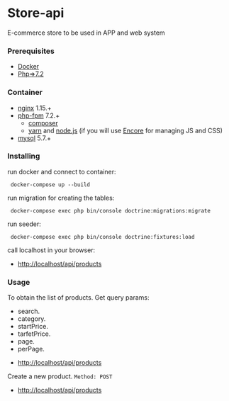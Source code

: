 # Store-api
E-commerce store to be used in APP and web system

### Prerequisites
* [Docker](https://www.docker.com/)
* [Php=>7.2](https://www.php.net/releases/7_2_0.php)

### Container
 - [nginx](https://hub.docker.com/_/nginx/) 1.15.+
 - [php-fpm](https://hub.docker.com/_/php/) 7.2.+
    - [composer](https://getcomposer.org/) 
    - [yarn](https://yarnpkg.com/lang/en/) and [node.js](https://nodejs.org/en/) (if you will use [Encore](https://symfony.com/doc/current/frontend/encore/installation.html) for managing JS and CSS)
- [mysql](https://hub.docker.com/_/mysql/) 5.7.+

### Installing

run docker and connect to container:
```
 docker-compose up --build
```
run migration for creating the tables:
```
 docker-compose exec php bin/console doctrine:migrations:migrate
```
run seeder:
```
 docker-compose exec php bin/console doctrine:fixtures:load
```
call localhost in your browser:
- [http://localhost/api/products](http://localhost/api/products)

### Usage

To obtain the list of products.
Get query params:

* search.
* category.
* startPrice.
* tarfetPrice.
* page.
* perPage.

- [http://localhost/api/products](http://localhost/api/products)

Create a new product.
`Method: POST`
- [http://localhost/api/products](http://localhost/api/products)
